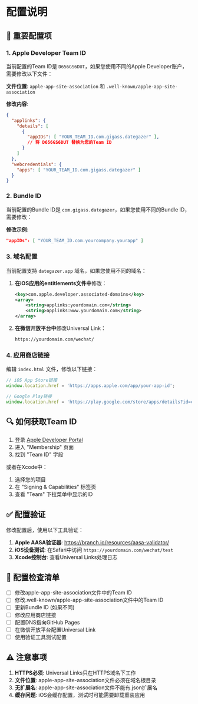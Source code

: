 # 配置说明

## 🔧 重要配置项

### 1. Apple Developer Team ID
当前配置的Team ID是 `D656GS6DUT`，如果您使用不同的Apple Developer账户，需要修改以下文件：

**文件位置**: `apple-app-site-association` 和 `.well-known/apple-app-site-association`

**修改内容**:
```json
{
  "applinks": {
    "details": [
      {
        "appIDs": [ "YOUR_TEAM_ID.com.gigass.dategazer" ],
        // 将 D656GS6DUT 替换为您的Team ID
      }
    ]
  },
  "webcredentials": {
    "apps": [ "YOUR_TEAM_ID.com.gigass.dategazer" ]
  }
}
```

### 2. Bundle ID
当前配置的Bundle ID是 `com.gigass.dategazer`，如果您使用不同的Bundle ID，需要修改：

**修改示例**:
```json
"appIDs": [ "YOUR_TEAM_ID.com.yourcompany.yourapp" ]
```

### 3. 域名配置
当前配置支持 `dategazer.app` 域名，如果您使用不同的域名：

1. **在iOS应用的entitlements文件中**修改：
   ```xml
   <key>com.apple.developer.associated-domains</key>
   <array>
       <string>applinks:yourdomain.com</string>
       <string>applinks:www.yourdomain.com</string>
   </array>
   ```

2. **在微信开放平台中**修改Universal Link：
   ```
   https://yourdomain.com/wechat/
   ```

### 4. 应用商店链接
编辑 `index.html` 文件，修改以下链接：

```javascript
// iOS App Store链接
window.location.href = 'https://apps.apple.com/app/your-app-id';

// Google Play链接  
window.location.href = 'https://play.google.com/store/apps/details?id=com.yourcompany.yourapp';
```

## 🔍 如何获取Team ID

1. 登录 [Apple Developer Portal](https://developer.apple.com)
2. 进入 "Membership" 页面
3. 找到 "Team ID" 字段

或者在Xcode中：
1. 选择您的项目
2. 在 "Signing & Capabilities" 标签页
3. 查看 "Team" 下拉菜单中显示的ID

## ✅ 配置验证

修改配置后，使用以下工具验证：

1. **Apple AASA验证器**: https://branch.io/resources/aasa-validator/
2. **iOS设备测试**: 在Safari中访问 `https://yourdomain.com/wechat/test`
3. **Xcode控制台**: 查看Universal Links处理日志

## 📝 配置检查清单

- [ ] 修改apple-app-site-association文件中的Team ID
- [ ] 修改.well-known/apple-app-site-association文件中的Team ID  
- [ ] 更新Bundle ID (如果不同)
- [ ] 修改应用商店链接
- [ ] 配置DNS指向GitHub Pages
- [ ] 在微信开放平台配置Universal Link
- [ ] 使用验证工具测试配置

## ⚠️ 注意事项

1. **HTTPS必须**: Universal Links只在HTTPS域名下工作
2. **文件位置**: apple-app-site-association文件必须在域名根目录
3. **无扩展名**: apple-app-site-association文件不能有.json扩展名
4. **缓存问题**: iOS会缓存配置，测试时可能需要卸载重装应用